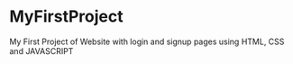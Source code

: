 # MyFirstProject
My First Project of Website with login and signup pages using HTML, CSS and JAVASCRIPT
